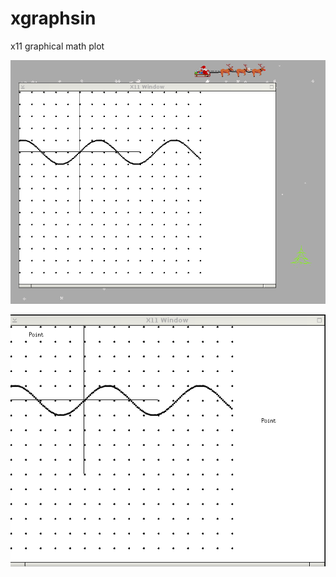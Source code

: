 # xgraphsin
x11 graphical math plot 


![](https://raw.githubusercontent.com/spartrekus/xgraphsin/master/x11-graphsin-2.png)


![](https://raw.githubusercontent.com/spartrekus/xgraphsin/master/x11-graphsin.png)

